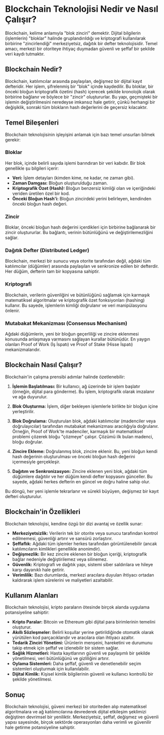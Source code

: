 # Blockchain Teknolojisi Nedir ve Nasıl Çalışır?

Blockchain, kelime anlamıyla "blok zinciri" demektir. Dijital bilgilerin (işlemlerin) "bloklar" halinde gruplandırıldığı ve kriptografi kullanılarak birbirine "zincirlendiği" merkeziyetsiz, dağıtık bir defter teknolojisidir. Temel amacı, merkezi bir otoriteye ihtiyaç duymadan güvenli ve şeffaf bir şekilde veri kaydı tutmaktır.

## Blockchain Nedir?

Blockchain, katılımcılar arasında paylaşılan, değişmez bir dijital kayıt defteridir. Her işlem, şifrelenmiş bir "blok" içinde kaydedilir. Bu bloklar, bir önceki bloğun kriptografik özetini (hash) içerecek şekilde kronolojik olarak birbirine bağlanır ve böylece bir "zincir" oluştururlar. Bu yapı, geçmişteki bir işlemin değiştirilmesini neredeyse imkansız hale getirir, çünkü herhangi bir değişiklik, sonraki tüm blokların hash değerlerini de geçersiz kılacaktır.

## Temel Bileşenleri

Blockchain teknolojisinin işleyişini anlamak için bazı temel unsurları bilmek gerekir:

### Bloklar

Her blok, içinde belirli sayıda işlemi barındıran bir veri kabıdır. Bir blok genellikle şu bilgileri içerir:

-   **Veri:** İşlem detayları (kimden kime, ne kadar, ne zaman gibi).
-   **Zaman Damgası:** Bloğun oluşturulduğu zaman.
-   **Kriptografik Özet (Hash):** Bloğun benzersiz kimliği olan ve içeriğindeki veriden üretilen özel bir kod.
-   **Önceki Bloğun Hash'i:** Bloğun zincirdeki yerini belirleyen, kendinden önceki bloğun hash değeri.

### Zincir

Bloklar, önceki bloğun hash değerini içerdikleri için birbirine bağlanarak bir zincir oluştururlar. Bu bağlantı, verinin bütünlüğünü ve değiştirilemezliğini sağlar.

### Dağıtık Defter (Distributed Ledger)

Blockchain, merkezi bir sunucu veya otorite tarafından değil, ağdaki tüm katılımcılar (düğümler) arasında paylaşılan ve senkronize edilen bir defterdir. Her düğüm, defterin tam bir kopyasına sahiptir.

### Kriptografi

Blockchain, verilerin güvenliğini ve bütünlüğünü sağlamak için karmaşık matematiksel algoritmalar ve kriptografik özet fonksiyonları (hashing) kullanır. Bu sayede, işlemlerin kimliği doğrulanır ve veri manipülasyonu önlenir.

### Mutabakat Mekanizması (Consensus Mechanism)

Ağdaki düğümlerin, yeni bir bloğun geçerliliği ve zincire eklenmesi konusunda anlaşmaya varmasını sağlayan kurallar bütünüdür. En yaygın olanları Proof of Work (İş İspatı) ve Proof of Stake (Hisse İspatı) mekanizmalarıdır.

## Blockchain Nasıl Çalışır?

Blockchain'in çalışma prensibi adımlar halinde özetlenebilir:

1.  **İşlemin Başlatılması:** Bir kullanıcı, ağ üzerinde bir işlem başlatır (örneğin, dijital para gönderme). Bu işlem, kriptografik olarak imzalanır ve ağa duyurulur.

2.  **Blok Oluşturma:** İşlem, diğer bekleyen işlemlerle birlikte bir bloğun içine yerleştirilir.

3.  **Blok Doğrulama:** Oluşturulan blok, ağdaki katılımcılar (madenciler veya doğrulayıcılar) tarafından mutabakat mekanizması aracılığıyla doğrulanır. Örneğin, Proof of Work'te madenciler, karmaşık bir matematiksel problemi çözerek bloğu "çözmeye" çalışır. Çözümü ilk bulan madenci, bloğu doğrular.

4.  **Zincire Ekleme:** Doğrulanmış blok, zincire eklenir. Bu, yeni bloğun kendi hash değerinin oluşturulması ve önceki bloğun hash değerini içermesiyle gerçekleşir.

5.  **Dağıtım ve Senkronizasyon:** Zincire eklenen yeni blok, ağdaki tüm düğümlere dağıtılır ve her düğüm kendi defter kopyasını günceller. Bu sayede, ağdaki herkes defterin en güncel ve doğru haline sahip olur.

Bu döngü, her yeni işlemle tekrarlanır ve sürekli büyüyen, değişmez bir kayıt defteri oluşturulur.

## Blockchain'in Özellikleri

Blockchain teknolojisi, kendine özgü bir dizi avantaj ve özellik sunar:

-   **Merkeziyetsizlik:** Verilerin tek bir otorite veya sunucu tarafından kontrol edilmemesi, güvenliği artırır ve sansürü zorlaştırır.
-   **Şeffaflık:** Ağdaki tüm işlemler herkes tarafından görüntülenebilir (ancak katılımcıların kimlikleri genellikle anonimdir).
-   **Değişmezlik:** Bir kez zincire eklenen bir bloğun içeriği, kriptografik bağlar nedeniyle değiştirilemez veya silinemez.
-   **Güvenlik:** Kriptografi ve dağıtık yapı, sistemi siber saldırılara ve hileye karşı dayanıklı hale getirir.
-   **Verimlilik:** Bazı durumlarda, merkezi aracılara duyulan ihtiyacı ortadan kaldırarak işlem sürelerini ve maliyetleri azaltabilir.

## Kullanım Alanları

Blockchain teknolojisi, kripto paraların ötesinde birçok alanda uygulama potansiyeline sahiptir:

-   **Kripto Paralar:** Bitcoin ve Ethereum gibi dijital para birimlerinin temelini oluşturur.
-   **Akıllı Sözleşmeler:** Belirli koşullar yerine getirildiğinde otomatik olarak yürütülen kod parçacıklarıdır ve aracılara olan ihtiyacı azaltır.
-   **Tedarik Zinciri Yönetimi:** Ürünlerin menşeini, hareketini ve durumunu takip etmek için şeffaf ve izlenebilir bir sistem sağlar.
-   **Sağlık Hizmetleri:** Hasta kayıtlarının güvenli ve paylaşımlı bir şekilde yönetilmesi, veri bütünlüğünü ve gizliliğini artırır.
-   **Oylama Sistemleri:** Daha şeffaf, güvenli ve denetlenebilir seçim sistemleri oluşturmak için kullanılabilir.
-   **Dijital Kimlik:** Kişisel kimlik bilgilerinin güvenli ve kullanıcı kontrollü bir şekilde yönetilmesi.

## Sonuç

Blockchain teknolojisi, güveni merkezi bir otoriteden alıp matematiksel algoritmalara ve ağ katılımcılarına devrederek dijital etkileşim şeklimizi değiştiren devrimsel bir yeniliktir. Merkeziyetsiz, şeffaf, değişmez ve güvenli yapısı sayesinde, birçok sektörde operasyonları daha verimli ve güvenilir hale getirme potansiyeline sahiptir.
